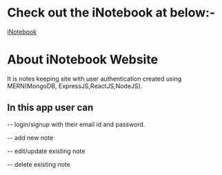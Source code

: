 # Check out the iNotebook at below:-

[iNotebook](https://inotebook-alexweb.netlify.app/)

# About iNotebook Website 

It is notes keeping site with user authentication created using MERN(MongoDB, ExpressJS,ReactJS,NodeJS).

## In this app user can
-- login/signup with their email id and password.

-- add new note

-- edit/update existing note

-- delete existing note

